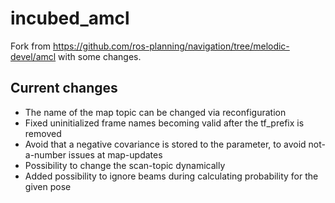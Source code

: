 # incubed_amcl

Fork from https://github.com/ros-planning/navigation/tree/melodic-devel/amcl with some changes.

## Current changes

* The name of the map topic can be changed via reconfiguration
* Fixed uninitialized frame names becoming valid after the tf_prefix is removed
* Avoid that a negative covariance is stored to the parameter, to avoid not-a-number issues at map-updates
* Possibility to change the scan-topic dynamically
* Added possibility to ignore beams during calculating probability for the given pose
